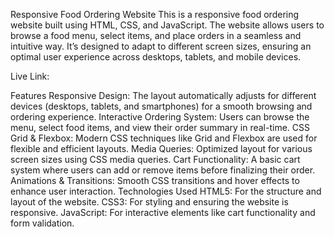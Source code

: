Responsive Food Ordering Website
This is a responsive food ordering website built using HTML, CSS, and JavaScript. The website allows users to browse a food menu, select items, and place orders in a seamless and intuitive way. It’s designed to adapt to different screen sizes, ensuring an optimal user experience across desktops, tablets, and mobile devices.


Live Link:

Features
Responsive Design: The layout automatically adjusts for different devices (desktops, tablets, and smartphones) for a smooth browsing and ordering experience.
Interactive Ordering System: Users can browse the menu, select food items, and view their order summary in real-time.
CSS Grid & Flexbox: Modern CSS techniques like Grid and Flexbox are used for flexible and efficient layouts.
Media Queries: Optimized layout for various screen sizes using CSS media queries.
Cart Functionality: A basic cart system where users can add or remove items before finalizing their order.
Animations & Transitions: Smooth CSS transitions and hover effects to enhance user interaction.
Technologies Used
HTML5: For the structure and layout of the website.
CSS3: For styling and ensuring the website is responsive.
JavaScript: For interactive elements like cart functionality and form validation.
